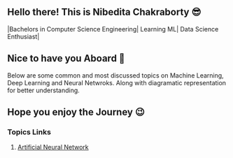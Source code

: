 ## Hello there! This is Nibedita Chakraborty 😎
|Bachelors in Computer Science Engineering| Learning ML| Data Science Enthusiast|

## Nice to have you Aboard 🙌
Below are some common and most discussed topics on Machine Learning, Deep Learning and Neural Netwroks. 
Along with diagramatic representation for better understanding.
## Hope you enjoy the Journey 😉

### Topics Links
1. [Artificial Neural Network](https://github.com/NiviRocks/NiviRocks.github.io/blob/main/Artificial%20Neural%20Network.md)
